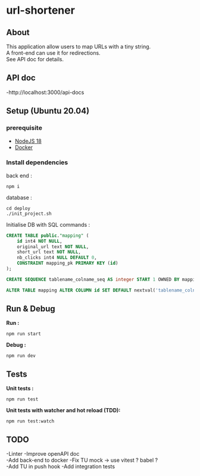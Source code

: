 # url-shortener

## About

This application allow users to map URLs with a tiny string.  
A front-end can use it for redirections.  
See API doc for details.

## API doc

-http://localhost:3000/api-docs


## Setup (Ubuntu 20.04)

### prerequisite

- [NodeJS 18](https://nodejs.org/en/)
- [Docker](https://docs.docker.com/engine/install/ubuntu/)

### Install dependencies

back end :
```shell
npm i
```

database : 
```shell
cd deploy
./init_project.sh
```

Initialise DB with SQL commands :
```sql
CREATE TABLE public."mapping" (
	id int4 NOT NULL,
	original_url text NOT NULL,
	short_url text NOT NULL,
	nb_clicks int4 NULL DEFAULT 0,
	CONSTRAINT mapping_pk PRIMARY KEY (id)
);
```

```sql
CREATE SEQUENCE tablename_colname_seq AS integer START 1 OWNED BY mapping.id;;
```

```sql
ALTER TABLE mapping ALTER COLUMN id SET DEFAULT nextval('tablename_colname_seq');
```

## Run & Debug

**Run :**
```shell
npm run start
```

**Debug :**
```shell
npm run dev
```


## Tests

**Unit tests :**
```shell
npm run test
```

**Unit tests with watcher and hot reload (TDD):**
```shell
npm run test:watch
```

## TODO

-Linter
-Improve openAPI doc  
-Add back-end to docker
-Fix TU mock -> use vitest ? babel ?  
-Add TU in push hook
-Add integration tests